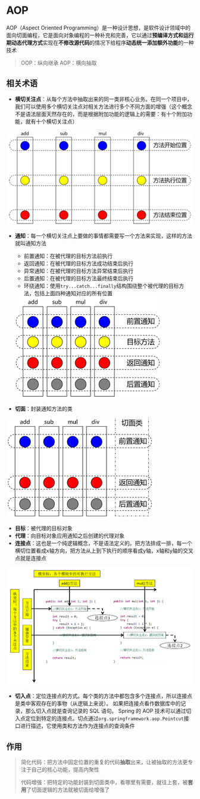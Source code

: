 # AOP

AOP（Aspect Oriented Programming）是一种设计思想，是软件设计领域中的面向切面编程，它是面向对象编程的一种补充和完善，它以通过**预编译方式和运行期动态代理方式**实现在**不修改源代码**的情况下给程序**动态统一添加额外功能**的一种技术

> OOP：纵向继承	AOP：横向抽取

## 相关术语

- **横切关注点**：从每个方法中抽取出来的同一类非核心业务。在同一个项目中，我们可以使用多个横切关注点对相关方法进行多个不同方面的增强（这个概念不是语法层面天然存在的，而是根据附加功能的逻辑上的需要：有十个附加功能，就有十个横切关注点）

<img src="img/23.AOP/image-20230127180245693.png" alt="image-20230127180245693" style="zoom: 50%;" />

- **通知**：每一个横切关注点上要做的事情都需要写一个方法来实现，这样的方法就叫通知方法

  - 前置通知：在被代理的目标方法前执行
  - 返回通知：在被代理的目标方法成功结束后执行
  - 异常通知：在被代理的目标方法异常结束后执行
  - 后置通知：在被代理的目标方法最终结束后执行
  - 环绕通知：使用`try...catch...finally`结构围绕整个被代理的目标方法，包括上面四种通知对应的所有位置

  <img src="img/23.AOP/image-20230127180337649.png" alt="image-20230127180337649" style="zoom:50%;" />

- **切面**：封装通知方法的类

<img src="img/23.AOP/image-20230127180425716.png" alt="image-20230127180425716" style="zoom:50%;" />

- **目标**：被代理的目标对象
- **代理**：向目标对象应用通知之后创建的代理对象
- **连接点**：这也是一个纯逻辑概念，不是语法定义的。把方法排成一排，每一个横切位置看成x轴方向，把方法从上到下执行的顺序看成y轴，x轴和y轴的交叉点就是连接点

<img src="img/23.AOP/image-20230127180509650.png" alt="image-20230127180509650" style="zoom:50%;" />

- **切入点**：定位连接点的方式。每个类的方法中都包含多个连接点，所以连接点是类中客观存在的事物（从逻辑上来说）。 如果把连接点看作数据库中的记录，那么切入点就是查询记录的 SQL 语句。 Spring 的 AOP 技术可以通过切入点定位到特定的连接点。切点通过`org.springframework.aop.Pointcut`接口进行描述，它使用类和方法作为连接点的查询条件

## 作用

> 简化代码：把方法中固定位置的重复的代码**抽取**出来，让被抽取的方法更专注于自己的核心功能，提高内聚性
>
> 代码增强：把特定的功能封装到切面类中，看哪里有需要，就往上套，被**套用**了切面逻辑的方法就被切面给增强了